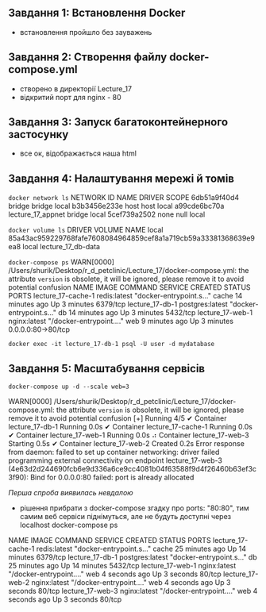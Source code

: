 ## Завдання 1: Встановлення Docker
- встановлення пройшло без зауважень
## Завдання 2: Створення файлу docker-compose.yml 
- створено в директорії Lecture_17
- відкритий порт для nginx - 80
## Завдання 3: Запуск багатоконтейнерного застосунку
- все ок, відображається наша html
## Завдання 4: Налаштування мережі й томів
`docker network ls`
NETWORK ID     NAME                DRIVER    SCOPE
6db51a9f40d4   bridge              bridge    local
b3b3456e233e   host                host      local
a99cde6bc70a   lecture_17_appnet   bridge    local
5cef739a2502   none                null      local

`docker volume ls`
DRIVER    VOLUME NAME
local     85a43ac959229768fafe7608084964859cef8a1a719cb59a33381368639e9ea8
local     lecture_17_db-data

`docker-compose ps`
WARN[0000] /Users/shurik/Desktop/r_d_petclinic/Lecture_17/docker-compose.yml: the attribute `version` is obsolete, it will be ignored, please remove it to avoid potential confusion 
NAME                 IMAGE             COMMAND                  SERVICE   CREATED          STATUS         PORTS
lecture_17-cache-1   redis:latest      "docker-entrypoint.s…"   cache     14 minutes ago   Up 3 minutes   6379/tcp
lecture_17-db-1      postgres:latest   "docker-entrypoint.s…"   db        14 minutes ago   Up 3 minutes   5432/tcp
lecture_17-web-1     nginx:latest      "/docker-entrypoint.…"   web       9 minutes ago    Up 3 minutes   0.0.0.0:80->80/tcp

`docker exec -it lecture_17-db-1 psql -U user -d mydatabase`

## Завдання 5: Масштабування сервісів

`docker-compose up -d --scale web=3`

WARN[0000] /Users/shurik/Desktop/r_d_petclinic/Lecture_17/docker-compose.yml: the attribute `version` is obsolete, it will be ignored, please remove it to avoid potential confusion 
[+] Running 4/5
 ✔ Container lecture_17-db-1     Running                                                                                                  0.0s 
 ✔ Container lecture_17-cache-1  Running                                                                                                  0.0s 
 ✔ Container lecture_17-web-1    Running                                                                                                  0.0s 
 ⠴ Container lecture_17-web-3    Starting                                                                                                 0.5s 
 ✔ Container lecture_17-web-2    Created                                                                                                  0.2s 
Error response from daemon: failed to set up container networking: driver failed programming external connectivity on endpoint lecture_17-web-3 (4e63d2d244690fcb6e9d336a6ce9cc4081b04f63588f9d4f26460b63ef3c3f90): Bind for 0.0.0.0:80 failed: port is already allocated

*Перша спроба виявилась невдалою*
- рішення прибрати з docker-compose згадку про ports: "80:80", тим самим веб сервіси піднімуться, але не будуть доступні через localhost
docker-compose ps                 

NAME                 IMAGE             COMMAND                  SERVICE   CREATED          STATUS          PORTS
lecture_17-cache-1   redis:latest      "docker-entrypoint.s…"   cache     25 minutes ago   Up 14 minutes   6379/tcp
lecture_17-db-1      postgres:latest   "docker-entrypoint.s…"   db        25 minutes ago   Up 14 minutes   5432/tcp
lecture_17-web-1     nginx:latest      "/docker-entrypoint.…"   web       4 seconds ago    Up 3 seconds    80/tcp
lecture_17-web-2     nginx:latest      "/docker-entrypoint.…"   web       4 seconds ago    Up 3 seconds    80/tcp
lecture_17-web-3     nginx:latest      "/docker-entrypoint.…"   web       4 seconds ago    Up 3 seconds    80/tcp